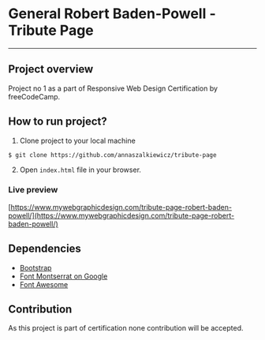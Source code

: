 # General Robert Baden-Powell - Tribute Page
---

## Project overview

Project no 1 as a part of Responsive Web Design Certification by freeCodeCamp.

## How to run project?

1. Clone project to your local machine

```
$ git clone https://github.com/annaszalkiewicz/tribute-page
```

2. Open `index.html` file in your browser.

### Live preview

[https://www.mywebgraphicdesign.com/tribute-page-robert-baden-powell/](https://www.mywebgraphicdesign.com/tribute-page-robert-baden-powell/)

## Dependencies

* [Bootstrap](https://getbootstrap.com/)
* [Font Montserrat on Google](https://fonts.google.com/specimen/Montserrat)
* [Font Awesome](https://fontawesome.com/)

## Contribution

As this project is part of certification none contribution will be accepted.